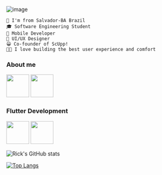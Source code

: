 ![image](https://github.com/RicMerces/RicMerces/assets/61097674/306ece92-9304-4830-8d68-16615bab9f58)

````
📍 I'm from Salvador-BA Brazil 
🎓 Software Engineering Student
📱 Mobile Developer 
🎨 UI/UX Designer
😀 Co-founder of ScUpp!
👨‍💻 I love building the best user experience and comfort
````


### About me


<a href="https://www.linkedin.com/in/ricardo-oliveira-373b231b2/"><img height="60px" src="https://cdn.jsdelivr.net/gh/devicons/devicon/icons/linkedin/linkedin-original.svg"></a>
<a href="https://www.behance.net/ricardo5"><img height="60px" src="https://cdn.jsdelivr.net/gh/devicons/devicon/icons/behance/behance-original.svg"></a>



### Flutter Development


<a><img height="60px" style="max-width:200px" src="https://cdn.jsdelivr.net/gh/devicons/devicon/icons/dart/dart-original.svg"></a>
<a><img height="60px" style="max-width:200px" src="https://cdn.jsdelivr.net/gh/devicons/devicon/icons/flutter/flutter-original.svg"></a>

![Rick's GitHub stats](https://github-readme-stats.vercel.app/api?username=RicMerces&show_icons=true) 





[![Top Langs](https://github-readme-stats.vercel.app/api/top-langs/?username=RicMerces&layout=compact/)](https://github.com/ricardoliveiraof2m/github-readme-stats)

